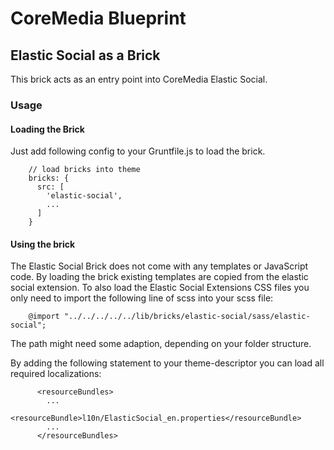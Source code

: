 # CoreMedia Blueprint

## Elastic Social as a Brick

This brick acts as an entry point into CoreMedia Elastic Social.
  

### Usage

#### Loading the Brick

Just add following config to your Gruntfile.js to load the brick.

```
    // load bricks into theme
    bricks: {
      src: [
        'elastic-social',
        ...
      ]
    }
```

#### Using the brick

The Elastic Social Brick does not come with any templates or JavaScript code. By loading the brick existing templates are copied from the elastic social extension.
To also load the Elastic Social Extensions CSS files you only need to import the following line of scss into your scss file:

```
    @import "../../../../../lib/bricks/elastic-social/sass/elastic-social";
```

The path might need some adaption, depending on your folder structure.

By adding the following statement to your theme-descriptor you can load all required localizations:

```
      <resourceBundles>
        ...
        <resourceBundle>l10n/ElasticSocial_en.properties</resourceBundle>
        ...
      </resourceBundles>
```
